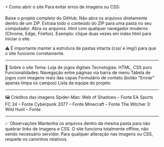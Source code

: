 ⚡ Como abrir o site
Para evitar erros de imagens ou CSS:

Baixe o projeto completo do GitHub.
Não abra os arquivos diretamente dentro de um ZIP.
Extraia todo o conteúdo do ZIP para uma pasta no seu computador.
Abra os arquivos .html com qualquer navegador moderno (Chrome, Edge, Firefox).
Exemplo: clique duas vezes em index.html para iniciar o site.

⚠️ É importante manter a estrutura de pastas intacta (css/ e img/) para que o site funcione corretamente.

---

🌟 Sobre o site
Tema: Loja de jogos digitais
Tecnologias: HTML, CSS puro
Funcionalidades:
Navegação entre páginas via barra de menu
Tabela de jogos com imagens reais das capas
Formulário de contato (botão "Enviar" apenas limpa os campos)
Lista da equipe do projeto

---

🖼️ Créditos das imagens
Spider-Man: Web of Shadows – Fonte
EA Sports FC 24 – Fonte
Cyberpunk 2077 – Fonte
Minecraft – Fonte
The Witcher 3: Wild Hunt – Fonte

---

✅ Observações
Mantenha os arquivos dentro da mesma pasta para não quebrar links de imagens e CSS.
O site funciona totalmente offline, não sendo necessário servidor.
Para qualquer alteração nas imagens ou CSS, respeite os caminhos relativos.
